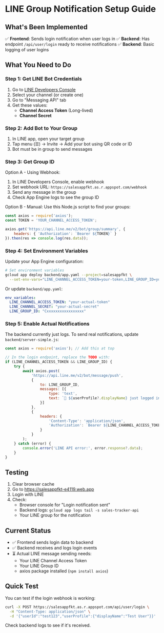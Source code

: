 # LINE Group Notification Setup Guide

## What's Been Implemented

✅ **Frontend**: Sends login notification when user logs in
✅ **Backend**: Has endpoint `/api/user/login` ready to receive notifications
✅ **Backend**: Basic logging of user logins

## What You Need to Do

### Step 1: Get LINE Bot Credentials

1. Go to [LINE Developers Console](https://developers.line.biz/console/)
2. Select your channel (or create one)
3. Go to "Messaging API" tab
4. Get these values:
   - **Channel Access Token** (Long-lived)
   - **Channel Secret**

### Step 2: Add Bot to Your Group

1. In LINE app, open your target group
2. Tap menu (☰) → Invite → Add your bot using QR code or ID
3. Bot must be in group to send messages

### Step 3: Get Group ID

Option A - Using Webhook:
1. In LINE Developers Console, enable webhook
2. Set webhook URL: `https://salesappfkt.as.r.appspot.com/webhook`
3. Send any message in the group
4. Check App Engine logs to see the group ID

Option B - Manual:
Use this Node.js script to find your groups:
```javascript
const axios = require('axios');
const TOKEN = 'YOUR_CHANNEL_ACCESS_TOKEN';

axios.get('https://api.line.me/v2/bot/group/summary', {
    headers: { 'Authorization': `Bearer ${TOKEN}` }
}).then(res => console.log(res.data));
```

### Step 4: Set Environment Variables

Update your App Engine configuration:

```bash
# Set environment variables
gcloud app deploy backend/app.yaml --project=salesappfkt \
  --set-env-vars="LINE_CHANNEL_ACCESS_TOKEN=your-token,LINE_GROUP_ID=your-group-id"
```

Or update `backend/app.yaml`:
```yaml
env_variables:
  LINE_CHANNEL_ACCESS_TOKEN: "your-actual-token"
  LINE_CHANNEL_SECRET: "your-actual-secret"
  LINE_GROUP_ID: "Cxxxxxxxxxxxxxxxxx"
```

### Step 5: Enable Actual Notifications

The backend currently just logs. To send real notifications, update `backend/server-simple.js`:

```javascript
const axios = require('axios'); // Add this at top

// In the login endpoint, replace the TODO with:
if (LINE_CHANNEL_ACCESS_TOKEN && LINE_GROUP_ID) {
    try {
        await axios.post(
            'https://api.line.me/v2/bot/message/push',
            {
                to: LINE_GROUP_ID,
                messages: [{
                    type: 'text',
                    text: `🎉 ${userProfile?.displayName} just logged in!`
                }]
            },
            {
                headers: {
                    'Content-Type': 'application/json',
                    'Authorization': `Bearer ${LINE_CHANNEL_ACCESS_TOKEN}`
                }
            }
        );
    } catch (error) {
        console.error('LINE API error:', error.response?.data);
    }
}
```

## Testing

1. Clear browser cache
2. Go to https://salesappfkt-e4119.web.app
3. Login with LINE
4. Check:
   - Browser console for "Login notification sent"
   - Backend logs: `gcloud app logs tail -s sales-tracker-api`
   - Your LINE group for the notification

## Current Status

- ✅ Frontend sends login data to backend
- ✅ Backend receives and logs login events
- ⏳ Actual LINE message sending needs:
  - Your LINE Channel Access Token
  - Your LINE Group ID
  - axios package installed (`npm install axios`)

## Quick Test

You can test if the login webhook is working:

```bash
curl -X POST https://salesappfkt.as.r.appspot.com/api/user/login \
  -H "Content-Type: application/json" \
  -d '{"userId":"test123","userProfile":{"displayName":"Test User"}}'
```

Check backend logs to see if it's received.